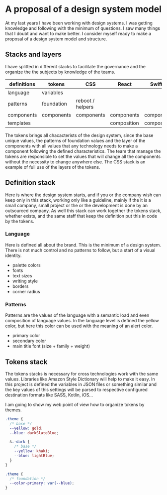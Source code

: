 # A proposal of a design system model

At my last years I have been working with design systems. I was getting knowledge and following with the minimum of questions. I saw many things that I doubt and want to make better. I consider myself ready to make a proposal of a design system model and structure.

## Stacks and layers

I have splitted in different stacks to facilitate the governance and the organize the the subjects by knowledge of the teams.

| definitions | tokens     | CSS              | React       | SwiftUI     |
| ----------- | ---------- | ---------------- | ----------- | ----------- |
| language    | variables  |                  |             |             |
| patterns    | foundation | reboot / helpers |             |             |
| components  | components | components       | components  | components  |
| templates   |            |                  | composition | composition |

The tokens brings all chacacterists of the design system, since the base unique values, the patterns of foundation values and the layer of the components with all values that any technology needs to make a component following the defined characteristics. The team that manage the tokens are responsible to set the values that will change all the components without the necessity to change anywhere else. The CSS stack is an example of full use of the layers of the tokens.

## Definition stack

Here is where the design system starts, and if you or the company wish can keep only in this stack, working only like a guideline, mainly if the it is a small company, small project or the or the development is done by an outsourced company. As well this stack can work together the tokens stack, whether exists, and the same staff that keep the definition put this in code by the tokens.

### Language

Here is defined all about the brand. This is the minimum of a design system. There is not much control and no patterns to follow, but a start of a visual identity.

- palette colors
- fonts
- text sizes
- writing style
- borders
- corner radius

### Patterns

Patterns are the values of the language with a semantic load and even composition of language values. In the language level is defined the yellow color, but here this color can be used with the meaning of an alert color.

- primary color
- secondary color
- main title font (size + family + weight)

## Tokens stack

The tokens stacks is necessary for cross technologies work with the same values. Libraries like Amazon Style Dictionary will help to make it easy. In this project is defined the variables in JSON files or something similar and the key values of this settings will be parsed to respective configured destination formats like SASS, Kotlin, iOS...

I am going to show my web point of view how to organize tokens by themes.

```css
.theme {
  /* base */
  --yellow: gold;
  --blue: darkSlateBlue;

  &.-dark {
    /* base */
    --yellow: khaki;
    --blue: lightBlue;
  }
}

.theme {
  /* foundation */
  --color-primary: var(--blue);
}
```
